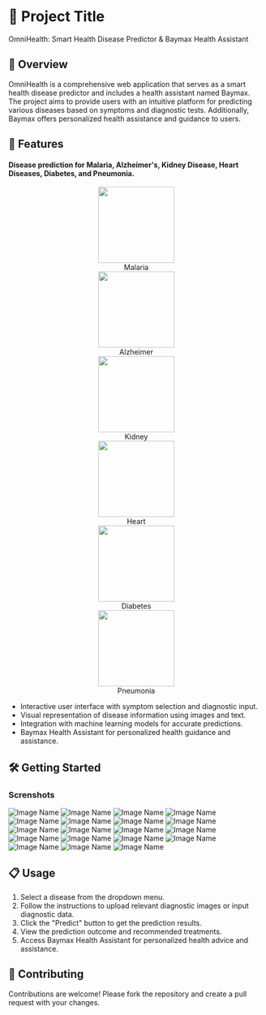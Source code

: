 # 🚀 Project Title

OmniHealth: Smart Health Disease Predictor & Baymax Health Assistant

## 📝 Overview

OmniHealth is a comprehensive web application that serves as a smart health disease predictor and includes a health assistant named Baymax. The project aims to provide users with an intuitive platform for predicting various diseases based on symptoms and diagnostic tests. Additionally, Baymax offers personalized health assistance and guidance to users.

## 🎨 Features

#### Disease prediction for Malaria, Alzheimer's, Kidney Disease, Heart Diseases, Diabetes, and Pneumonia.
  <p float="left">
  <div style="text-align:center;">
    <img src="logos/malaria_logo.jpeg" width="150" />
    <br />
    Malaria
  </div>
  <div style="text-align:center;">
    <img src="logos/alzheimer_logo.jpeg" width="150" />
    <br />
    Alzheimer
  </div>
  <div style="text-align:center;">
    <img src="logos/kidney_logo.jpeg" width="150" />
    <br />
    Kidney
  </div>
  <div style="text-align:center;">
    <img src="logos/heart_logo.jpeg" width="150" />
    <br />
    Heart
  </div>
  <div style="text-align:center;">
    <img src="logos/diabetes_logo.jpeg" width="150" />
    <br />
    Diabetes
  </div>
  <div style="text-align:center;">
    <img src="logos/pneumonia_logo.jpeg" width="150" />
    <br />
    Pneumonia
  </div>
</p>



- Interactive user interface with symptom selection and diagnostic input.
- Visual representation of disease information using images and text.
- Integration with machine learning models for accurate predictions.
- Baymax Health Assistant for personalized health guidance and assistance.

## 🛠️ Getting Started

### Screnshots
![Image Name](Screenshots/1.png)
![Image Name](Screenshots/2.png)
![Image Name](Screenshots/3.png)
![Image Name](Screenshots/5.png)
![Image Name](Screenshots/6.png)
![Image Name](Screenshots/7.png)
![Image Name](Screenshots/8.png)
![Image Name](Screenshots/9.png)
![Image Name](Screenshots/10.png)
![Image Name](Screenshots/11.png)
![Image Name](Screenshots/12.png)
![Image Name](Screenshots/13.png)
![Image Name](Screenshots/14.png)
![Image Name](Screenshots/15.png)
![Image Name](Screenshots/16.png)
![Image Name](Screenshots/17.png)
![Image Name](Screenshots/18.png)
![Image Name](Screenshots/19.png)
![Image Name](Screenshots/baymax.png)


## 📋 Usage

1. Select a disease from the dropdown menu.
2. Follow the instructions to upload relevant diagnostic images or input diagnostic data.
3. Click the "Predict" button to get the prediction results.
4. View the prediction outcome and recommended treatments.
5. Access Baymax Health Assistant for personalized health advice and assistance.

## 🤝 Contributing
Contributions are welcome! Please fork the repository and create a pull request with your changes.
